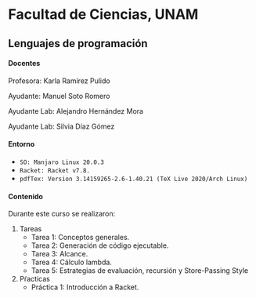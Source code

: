# Facultad de Ciencias, UNAM 

## Lenguajes de programación

#### Docentes
Profesora: Karla Ramírez Pulido

Ayudante: Manuel Soto Romero

Ayudante Lab: Alejandro Hernández Mora

Ayudante Lab: Silvia Díaz Gómez

#### Entorno 
* `SO: Manjaro Linux 20.0.3`
* `Racket: Racket v7.8.`
* `pdfTex: Version 3.14159265-2.6-1.40.21 (TeX Live 2020/Arch Linux)`

#### Contenido 

Durante este curso se realizaron:
1. Tareas
   * Tarea 1: Conceptos generales.
   * Tarea 2: Generación de código ejecutable.
   * Tarea 3: Alcance.
   * Tarea 4: Cálculo lambda.
   * Tarea 5: Estrategias de evaluación, recursión y Store-Passing Style
2. Pŕacticas
   * Práctica 1: Introducción a Racket.
